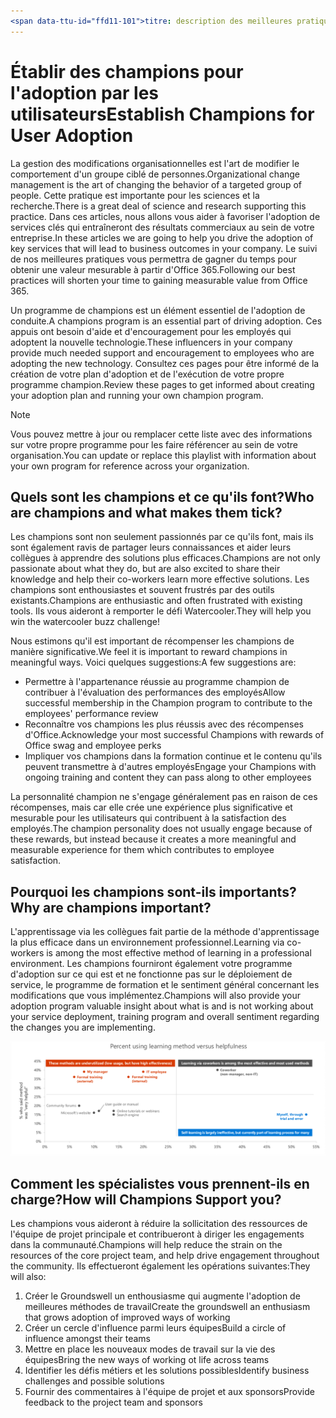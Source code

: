 ```yaml
---
<span data-ttu-id="ffd11-101">titre: description des meilleures pratiques pour le programme de champion: # Drive adoption of Office 365 with the champion Program Best Practices Author: {github-ID} # karuanag ms. Author: {ms-alias} # karuanag ms. Date: {@date} # 02/01/2019  ms. rubrique: Getting-Started # How-to</span><span class="sxs-lookup"><span data-stu-id="ffd11-101">title:                     # Champion Program Best Practices description:               # Drive adoption of Office 365 with our Champion Program best practices author: {github-id}        # karuanag ms.author: {ms-alias}      # karuanag ms.date: {@date}           # 02/01/2019 ms.topic: getting-started  # how-to</span></span>
---
```


# <a name="establish-champions-for-user-adoption"></a><span data-ttu-id="ffd11-102">Établir des champions pour l'adoption par les utilisateurs</span><span class="sxs-lookup"><span data-stu-id="ffd11-102">Establish Champions for User Adoption</span></span> 

<span data-ttu-id="ffd11-103">La gestion des modifications organisationnelles est l'art de modifier le comportement d'un groupe ciblé de personnes.</span><span class="sxs-lookup"><span data-stu-id="ffd11-103">Organizational change management is the art of changing the behavior of a targeted group of people.</span></span> <span data-ttu-id="ffd11-104">Cette pratique est importante pour les sciences et la recherche.</span><span class="sxs-lookup"><span data-stu-id="ffd11-104">There is a great deal of science and research supporting this practice.</span></span> <span data-ttu-id="ffd11-105">Dans ces articles, nous allons vous aider à favoriser l'adoption de services clés qui entraîneront des résultats commerciaux au sein de votre entreprise.</span><span class="sxs-lookup"><span data-stu-id="ffd11-105">In these articles we are going to help you drive the adoption of key services that will lead to business outcomes in your company.</span></span>  <span data-ttu-id="ffd11-106">Le suivi de nos meilleures pratiques vous permettra de gagner du temps pour obtenir une valeur mesurable à partir d'Office 365.</span><span class="sxs-lookup"><span data-stu-id="ffd11-106">Following our best practices will shorten your time to gaining measurable value from Office 365.</span></span>  

<span data-ttu-id="ffd11-107">Un programme de champions est un élément essentiel de l'adoption de conduite.</span><span class="sxs-lookup"><span data-stu-id="ffd11-107">A champions program is an essential part of driving adoption.</span></span> <span data-ttu-id="ffd11-108">Ces appuis ont besoin d'aide et d'encouragement pour les employés qui adoptent la nouvelle technologie.</span><span class="sxs-lookup"><span data-stu-id="ffd11-108">These influencers in your company provide much needed support and encouragement to employees who are adopting the new technology.</span></span> <span data-ttu-id="ffd11-109">Consultez ces pages pour être informé de la création de votre plan d'adoption et de l'exécution de votre propre programme champion.</span><span class="sxs-lookup"><span data-stu-id="ffd11-109">Review these pages to get informed about creating your adoption plan and running your own champion program.</span></span> 

> [!NOTE]
> <span data-ttu-id="ffd11-110">Vous pouvez mettre à jour ou remplacer cette liste avec des informations sur votre propre programme pour les faire référencer au sein de votre organisation.</span><span class="sxs-lookup"><span data-stu-id="ffd11-110">You can update or replace this playlist with information about your own program for reference across your organization.</span></span>

## <a name="who-are-champions-and-what-makes-them-tick"></a><span data-ttu-id="ffd11-111">Quels sont les champions et ce qu'ils font?</span><span class="sxs-lookup"><span data-stu-id="ffd11-111">Who are champions and what makes them tick?</span></span>

<span data-ttu-id="ffd11-112">Les champions sont non seulement passionnés par ce qu'ils font, mais ils sont également ravis de partager leurs connaissances et aider leurs collègues à apprendre des solutions plus efficaces.</span><span class="sxs-lookup"><span data-stu-id="ffd11-112">Champions are not only passionate about what they do, but are also excited to share their knowledge and help their co-workers learn more effective solutions.</span></span> <span data-ttu-id="ffd11-113">Les champions sont enthousiastes et souvent frustrés par des outils existants.</span><span class="sxs-lookup"><span data-stu-id="ffd11-113">Champions are enthusiastic and often frustrated with existing tools.</span></span> <span data-ttu-id="ffd11-114">Ils vous aideront à remporter le défi Watercooler.</span><span class="sxs-lookup"><span data-stu-id="ffd11-114">They will help you win the watercooler buzz challenge!</span></span>  

<span data-ttu-id="ffd11-115">Nous estimons qu'il est important de récompenser les champions de manière significative.</span><span class="sxs-lookup"><span data-stu-id="ffd11-115">We feel it is important to reward champions in meaningful ways.</span></span> <span data-ttu-id="ffd11-116">Voici quelques suggestions:</span><span class="sxs-lookup"><span data-stu-id="ffd11-116">A few suggestions are:</span></span>

- <span data-ttu-id="ffd11-117">Permettre à l'appartenance réussie au programme champion de contribuer à l'évaluation des performances des employés</span><span class="sxs-lookup"><span data-stu-id="ffd11-117">Allow successful membership in the Champion program to contribute to the employees' performance review</span></span>
- <span data-ttu-id="ffd11-118">Reconnaître vos champions les plus réussis avec des récompenses d'Office.</span><span class="sxs-lookup"><span data-stu-id="ffd11-118">Acknowledge your most successful Champions with rewards of Office swag and employee perks</span></span>  
- <span data-ttu-id="ffd11-119">Impliquer vos champions dans la formation continue et le contenu qu'ils peuvent transmettre à d'autres employés</span><span class="sxs-lookup"><span data-stu-id="ffd11-119">Engage your Champions with ongoing training and content they can pass along to other employees</span></span> 

<span data-ttu-id="ffd11-120">La personnalité champion ne s'engage généralement pas en raison de ces récompenses, mais car elle crée une expérience plus significative et mesurable pour les utilisateurs qui contribuent à la satisfaction des employés.</span><span class="sxs-lookup"><span data-stu-id="ffd11-120">The champion personality does not usually engage because of these rewards, but instead because it creates a more meaningful and measurable experience for them which contributes to employee satisfaction.</span></span> 

## <a name="why-are-champions-important"></a><span data-ttu-id="ffd11-121">Pourquoi les champions sont-ils importants?</span><span class="sxs-lookup"><span data-stu-id="ffd11-121">Why are champions important?</span></span> 

<span data-ttu-id="ffd11-122">L'apprentissage via les collègues fait partie de la méthode d'apprentissage la plus efficace dans un environnement professionnel.</span><span class="sxs-lookup"><span data-stu-id="ffd11-122">Learning via co-workers is among the most effective method of learning in a professional environment.</span></span> <span data-ttu-id="ffd11-123">Les champions fourniront également votre programme d'adoption sur ce qui est et ne fonctionne pas sur le déploiement de service, le programme de formation et le sentiment général concernant les modifications que vous implémentez.</span><span class="sxs-lookup"><span data-stu-id="ffd11-123">Champions will also provide your adoption program valuable insight about what is and is not working about your service deployment, training program and overall sentiment regarding the changes you are implementing.</span></span>  

![Pourcentage à l'aide de la méthode d'apprentissage et de l'utilité](media/champstats.png)

## <a name="how-will-champions-support-you"></a><span data-ttu-id="ffd11-125">Comment les spécialistes vous prennent-ils en charge?</span><span class="sxs-lookup"><span data-stu-id="ffd11-125">How will Champions Support you?</span></span>

<span data-ttu-id="ffd11-126">Les champions vous aideront à réduire la sollicitation des ressources de l'équipe de projet principale et contribueront à diriger les engagements dans la communauté.</span><span class="sxs-lookup"><span data-stu-id="ffd11-126">Champions will help reduce the strain on the resources of the core project team, and help drive engagement throughout the community.</span></span> <span data-ttu-id="ffd11-127">Ils effectueront également les opérations suivantes:</span><span class="sxs-lookup"><span data-stu-id="ffd11-127">They will also:</span></span>

1. <span data-ttu-id="ffd11-128">Créer le Groundswell un enthousiasme qui augmente l'adoption de meilleures méthodes de travail</span><span class="sxs-lookup"><span data-stu-id="ffd11-128">Create the groundswell an enthusiasm that grows adoption of improved ways of working</span></span>
1. <span data-ttu-id="ffd11-129">Créer un cercle d'influence parmi leurs équipes</span><span class="sxs-lookup"><span data-stu-id="ffd11-129">Build a circle of influence amongst their teams</span></span>
1. <span data-ttu-id="ffd11-130">Mettre en place les nouveaux modes de travail sur la vie des équipes</span><span class="sxs-lookup"><span data-stu-id="ffd11-130">Bring the new ways of working ot life across teams</span></span>
1. <span data-ttu-id="ffd11-131">Identifier les défis métiers et les solutions possibles</span><span class="sxs-lookup"><span data-stu-id="ffd11-131">Identify business challenges and possible solutions</span></span>
1. <span data-ttu-id="ffd11-132">Fournir des commentaires à l'équipe de projet et aux sponsors</span><span class="sxs-lookup"><span data-stu-id="ffd11-132">Provide feedback to the project team and sponsors</span></span>
